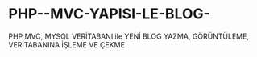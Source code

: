 # PHP--MVC-YAPISI-LE-BLOG-
PHP MVC, MYSQL VERİTABANI ile YENİ BLOG YAZMA, GÖRÜNTÜLEME, VERİTABANINA İŞLEME VE ÇEKME
